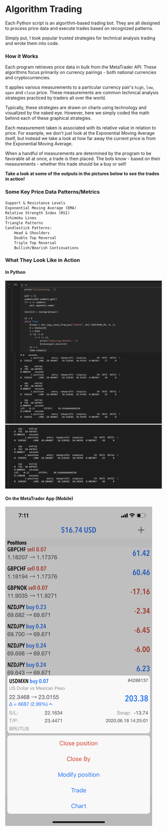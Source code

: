 # Algorithm Trading

Each Python script is an algorithm-based trading bot. They are all designed to process price data and execute trades
based on recognized patterns.

Simply put, I took popular trusted strategies for technical analysis trading and wrote them into code.

### How it Works

Each program retrieves price data in bulk from the MetaTrader API. These algorithms focus primarily on currency pairings -
both national currencies and cryptocurrencies.

It applies various measurements to a particular currency pair's `high`, `low`, `open` and `close` price. 
These measurements are common technical analysis strategies practiced by traders all over the world. 

Typically, these strategies are drawn on charts using technology and visualized by the naked eye.
However, here we simply coded the math behind each of these graphical strategies.

Each measurement taken is associated with its relative value in relation to price. For example, we don't just
look at the Exponential Moving Average itself, but instead we take a look at how far away the current price is from
the Exponential Moving Average.

When a handful of measurements are determined by the program to be favorable all at once, a trade is then placed.
The bots know - based on their measurements - whether this trade should be a buy or sell!

**Take a look at some of the outputs in the pictures below to see the trades in action!**

### Some Key Price Data Patterns/Metrics

```shell
Support & Resistance Levels
Exponential Moving Average (EMA)
Relative Strength Index (RSI)
Ichimoku Lines
Triangle Patterns
Candlestick Patterns:
    Head & Shoulders
    Double Top Reversal
    Triple Top Reversal
    Bullish/Bearish Continuations
```

### What They Look Like in Action

#### In Python

![](brutusaction.png)
![](brutusaction_zoom.png)

#### On the MetaTrader App (Mobile)
![](brutusaction2.png)